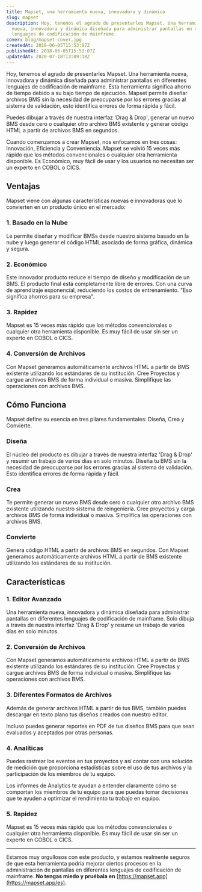 ```yaml
---
title: Mapset, una herramienta nueva, innovadora y dinámica
slug: mapset
description: Hoy, tenemos el agrado de presentarles Mapset. Una herramienta
  nueva, innovadora y dinámica diseñada para administrar pantallas en diferentes
  lenguajes de codificación de mainframe.
cover: blog/mapset-cover.jpg
createdAt: 2018-06-05T15:53:07Z
publishedAt: 2018-06-05T15:53:07Z
updatedAt: 2020-07-18T13:09:18Z
---
```


Hoy, tenemos el agrado de presentarles Mapset. Una herramienta nueva, innovadora y dinámica diseñada para administrar pantallas en diferentes lenguajes de codificación de mainframe. Esta herramienta significa ahorro de tiempo debido a su bajo tiempo de ejecución. Mapset permite diseñar archivos BMS sin la necesidad de preocuparse por los errores gracias al sistema de validación, esto identifica errores de forma rápida y fácil.

Puedes dibujar a través de nuestra interfaz 'Drag & Drop', generar un nuevo BMS desde cero o cualquier otro archivo BMS existente y generar código HTML a partir de archivos BMS en segundos.

Cuando comenzamos a crear Mapset, nos enfocamos en tres cosas: Innovación, Eficiencia y Conveniencia. Mapset se volvió 15 veces más rápido que los métodos convencionales o cualquier otra herramienta disponible. Es Económico, muy fácil de usar y los usuarios no necesitan ser un experto en COBOL o CICS.

<blog-image src="blog/mapset-design-create-advanced-editor.jpg" width="1024" height="535" alt="Mapset - Editor Avanzado"></blog-image>

## Ventajas

Mapset viene con algunas características nuevas e innovadoras que lo convierten en un producto único en el mercado:

### 1. Basado en la Nube

Le permite diseñar y modificar BMSs desde nuestro sistema basado en la nube y luego generar el código HTML asociado de forma gráfica, dinámica y segura.

### 2. Económico

Este innovador producto reduce el tiempo de diseño y modificación de un BMS. El producto final está completamente libre de errores. Con una curva de aprendizaje exponencial, reduciendo los costos de entrenamiento. "Eso significa ahorros para su empresa".

### 3. Rapidez

Mapset es 15 veces más rápido que los métodos convencionales o cualquier otra herramienta disponible. Es muy fácil de usar sin ser un experto en COBOL o CICS.

### 4. Conversión de Archivos

Con Mapset generamos automáticamente archivos HTML a partir de BMS existente utilizando los estándares de su institución. Cree Proyectos y cargue archivos BMS de forma individual o masiva. Simplifique las operaciones con archivos BMS.

## Cómo Funciona

Mapset define su esencia en tres pilares fundamentales: Diseña, Crea y Convierte.

<blog-image src="blog/mapset-design-create-convert.jpg" width="1199" height="628" alt="Mapset - Como Funciona"></blog-image>

### Diseña

El núcleo del producto es dibujar a través de nuestra interfaz 'Drag & Drop' y resumir un trabajo de varios días en solo minutos. Diseña tu BMS sin la necesidad de preocuparse por los errores gracias al sistema de validación. Esto identifica errores de forma rápida y fácil.

### Crea

Te permite generar un nuevo BMS desde cero o cualquier otro archivo BMS existente utilizando nuestro sistema de reingeniería. Cree proyectos y carga archivos BMS de forma individual o masiva. Simplifica las operaciones con archivos BMS.

### Convierte

Genera código HTML a partir de archivos BMS en segundos. Con Mapset generamos automáticamente archivos HTML a partir de BMS existente utilizando los estándares de su institución.

## Características

### 1. Editor Avanzado

Una herramienta nueva, innovadora y dinámica diseñada para administrar pantallas en diferentes lenguajes de codificación de mainframe. Solo dibuja a través de nuestra interfaz 'Drag & Drop' y resume un trabajo de varios días en solo minutos.

### 2. Conversión de Archivos

Con Mapset generamos automáticamente archivos HTML a partir de BMS existente utilizando los estándares de su institución. Cree Proyectos y cargue archivos BMS de forma individual o masiva. Simplifique las operaciones con archivos BMS.

### 3. Diferentes Formatos de Archivos

Además de generar archivos HTML a partir de tus BMS, también puedes descargar en texto plano tus diseños creados con nuestro editor.

Incluso puedes generar reportes en PDF de tus diseños BMS para que sean evaluados y aceptados por otras personas.

### 4. Analíticas

Puedes rastrear los eventos en tus proyectos y así contar con una solución de medición que proporciona estadísticas sobre el uso de tus archivos y la participación de los miembros de tu equipo.

Los informes de Analytics te ayudan a entender claramente cómo se comportan los miembros de tu equipo para que puedas tomar decisiones que te ayuden a optimizar el rendimiento tu trabajo en equipo.

### 5. Rapidez

Mapset es 15 veces más rápido que los métodos convencionales o cualquier otra herramienta disponible. Es muy fácil de usar sin ser un experto en COBOL o CICS.

- - -

Estamos muy orgullosos con este producto, y estamos realmente seguros de que esta herramienta podría mejorar ciertos procesos en la administración de pantallas en diferentes lenguajes de codificación de mainframe. **No tengas miedo y pruébala en** [https://mapset.app](https://mapset.app/es).
